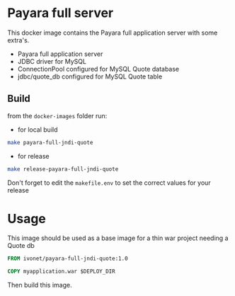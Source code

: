 # Payara full server

This docker image contains the Payara full application server with some extra's.

* Payara full application server
* JDBC driver for MySQL
* ConnectionPool configured for MySQL Quote database
* jdbc/quote_db configured for MySQL Quote table

## Build

from the `docker-images` folder run:

* for local build

```bash
make payara-full-jndi-quote
```

* for release

```bash
make release-payara-full-jndi-quote
```

Don't forget to edit the `makefile.env` to set the correct values for your release


# Usage

This image should be used as a base image for a thin war project needing a Quote db

```Dockerfile
FROM ivonet/payara-full-jndi-quote:1.0

COPY myapplication.war $DEPLOY_DIR
```

Then build this image.
